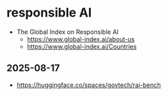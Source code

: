 # responsible AI

- The Global Index on Responsible AI
  - https://www.global-index.ai/about-us
  - https://www.global-index.ai/Countries

## 2025-08-17

- https://huggingface.co/spaces/govtech/rai-bench